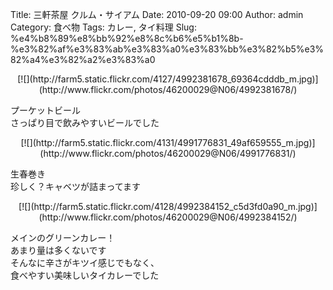 Title: 三軒茶屋 クルム・サイアム
Date: 2010-09-20 09:00
Author: admin
Category: 食べ物
Tags: カレー, タイ料理
Slug: %e4%b8%89%e8%bb%92%e8%8c%b6%e5%b1%8b-%e3%82%af%e3%83%ab%e3%83%a0%e3%83%bb%e3%82%b5%e3%82%a4%e3%82%a2%e3%83%a0

<p>
<center>
[![](http://farm5.static.flickr.com/4127/4992381678_69364cdddb_m.jpg)](http://www.flickr.com/photos/46200029@N06/4992381678/)
</center>
  
プーケットビール  
さっぱり目で飲みやすいビールでした
</p>
<p>
<center>
[![](http://farm5.static.flickr.com/4131/4991776831_49af659555_m.jpg)](http://www.flickr.com/photos/46200029@N06/4991776831/)
</center>
  
生春巻き  
珍しく？キャベツが詰まってます
</p>
<p>
<center>
[![](http://farm5.static.flickr.com/4128/4992384152_c5d3fd0a90_m.jpg)](http://www.flickr.com/photos/46200029@N06/4992384152/)
</center>
  
メインのグリーンカレー！  
あまり量は多くないです  
そんなに辛さがキツイ感じでもなく、  
食べやすい美味しいタイカレーでした
</p>

